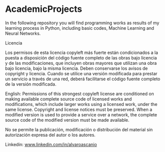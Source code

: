 # AcademicProjects
In the following repository you will find programming works as results of my learning process in Python, including basic codes, Machine Learning and Neural Networks.

Licencia

Los permisos de esta licencia copyleft más fuerte están condicionados a la puesta a disposición del código fuente completo de las obras bajo licencia y de las modificaciones, que incluyen obras mayores que utilizan una obra bajo licencia, bajo la misma licencia. Deben conservarse los avisos de copyright y licencia. Cuando se utilice una versión modificada para prestar un servicio a través de una red, deberá facilitarse el código fuente completo de la versión modificada.

English: Permissions of this strongest copyleft license are conditioned on making available complete source code of licensed works and modifications, which include larger works using a licensed work, under the same license. Copyright and license notices must be preserved. When a modified version is used to provide a service over a network, the complete source code of the modified version must be made available.

No se permite la publicación, modificación o distribución del material sin autorización expresa del autor o los autores.

Linkedin: www.linkedin.com/in/alvaroascanio 
